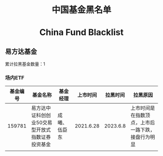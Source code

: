 <div align="center"><h1>中国基金黑名单</h1>
<h1>China Fund Blacklist</h1>
</div>



## 易方达基金

累计拉黑基金数量：1

### 场内ETF

| 基金编号 | 基金名称                                         | 基金经理     | 上市时间  | 拉黑时间 | 拉黑原因                                           |
| -------- | ------------------------------------------------ | ------------ | --------- | -------- | -------------------------------------------------- |
| 159781   | 易方达中证科创创业50交易型开放式指数证券投资基金 | 成曦、伍臣东 | 2021.6.28 | 2023.6.8 | 上市时间是在指数顶点，上市后一路下跌，接盘行为明显 |
|          |                                                  |              |           |          |                                                    |

